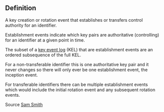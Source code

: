 ## Definition
A key creation or rotation event that establishes or transfers control authority for an identifier. 

Establishment events indicate which key pairs are authoritative (controlling) for an identifier at a given point in time.

The subset of a [key event log](key-event-log) (KEL) that are establishment events are an ordered subsequence of the full KEL.

For a non-transferable identifier this is one authoritative key pair and it never changes so there will only ever be one establishment event, the inception event.

For transferable identifiers there can be multiple establishment events which would include the initial rotation event and any subsequent rotation events.

Source [Sam Smith](https://github.com/WebOfTrust/ietf-keri/blob/main/draft-ssmith-keri.md#basic-terminology)
